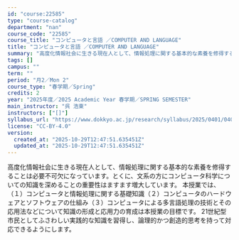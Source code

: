 ```yaml
---
id: "course:22585"
type: "course-catalog"
department: "nan"
course_code: "22585"
course_title: "コンピュータと言語 ／COMPUTER AND LANGUAGE"
title: "コンピュータと言語 ／COMPUTER AND LANGUAGE"
summary: "高度化情報社会に生きる現在人として、情報処理に関する基本的な素養を修得することは必要不可欠になっています。とくに、文系の方にコンピュータ科学についての知識を深めることの重要性はますます増大しています。 本授業では、（１）コンピュータと情報処…"
tags: []
campus: ""
term: ""
period: "月2／Mon 2"
course_type: "春学期／Spring"
credits: 2
year: "2025年度／2025 Academic Year 春学期／SPRING SEMESTER"
main_instructor: "呉 浩東"
instructors: ["[]"]
syllabus_url: "https://www.dokkyo.ac.jp/research/syllabus/2025/0401/0401_22585_ja_JP.html"
license: "CC-BY-4.0"
version:
  created_at: "2025-10-29T12:47:51.635451Z"
  updated_at: "2025-10-29T12:47:51.635451Z"
---
```

高度化情報社会に生きる現在人として、情報処理に関する基本的な素養を修得することは必要不可欠になっています。とくに、文系の方にコンピュータ科学についての知識を深めることの重要性はますます増大しています。 本授業では、（１）コンピュータと情報処理に関する基礎知識（２）コンピュータのハードウェアとソフトウェアの仕組み（３）コンピュータによる多言語処理の技術とその応用法などについて知識の形成と応用力の育成は本授業の目標です。 21世紀型市民としてふさわしい実践的な知識を習得し、論理的かつ創造的思考を持って対応できるようにします。

